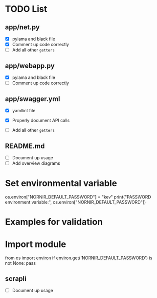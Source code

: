 # TODO List

## app/net.py

- [x] pylama and black file
- [x] Comment up code correctly
- [ ] Add all other `getters`
  
## app/webapp.py

- [x] pylama and black file
- [ ] Comment up code correctly

## app/swagger.yml

- [x] yamllint file
- [x] Properly document API calls
- [ ] Add all other `getters`


## README.md

- [ ] Document up usage
- [ ] Add overview diagrams

# Set environmental variable
os.environ["NORNIR_DEFAULT_PASSWORD"] = "kev"
print("PASSWORD environment variable:", os.environ["NORNIR_DEFAULT_PASSWORD"])

# Examples for validation
# Import module
from os import environ
if environ.get('NORNIR_DEFAULT_PASSWORD') is not None:
    pass

## scrapli
- [ ] Document up usage
